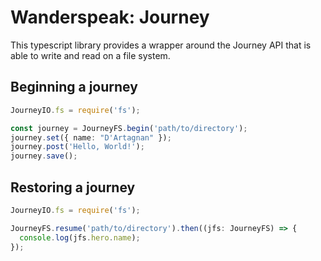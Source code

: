 # Wanderspeak: Journey

This typescript library provides a wrapper around the Journey API that is able to write and read on a file system.

## Beginning a journey

```ts
JourneyIO.fs = require('fs');

const journey = JourneyFS.begin('path/to/directory');
journey.set({ name: "D'Artagnan" });
journey.post('Hello, World!');
journey.save();
```

## Restoring a journey

```ts
JourneyIO.fs = require('fs');

JourneyFS.resume('path/to/directory').then((jfs: JourneyFS) => {
  console.log(jfs.hero.name);
});
```
